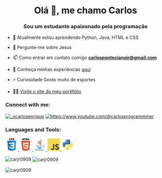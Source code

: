 <h1 align="center">Olá 👋, me chamo Carlos</h1>
<h3 align="center">Sou um estudante apaixonado pela programação</h3>


- 🌱 Atualmente estou aprendendo Python, Java, HTML e CSS
  
- 💬 Pergunte-me sobre Jesus

- 📫 Como entrar em contato comigo **carlospontecianojr@gmail.com**

- 📄 Conheça minhas experiências <a href="https://docs.google.com/document/d/1cxRrmkUm8nEYpm3o5Sf3aXQT2SJP0Cxi/edit?usp=sharing&ouid=111511231694264880682&rtpof=true&sd=true">aqui</a>

- ⚡ Curiosidade Gosto muito de esportes

- 👨‍💻 <a href="https://carjr0909.github.io">Visite o site do meu portifólio</a>

<h3 align="left">Connect with me:</h3>
<p align="left">
<a href="https://instagram.com/_ocarlosenrique" target="blank"><img align="center" src="https://raw.githubusercontent.com/rahuldkjain/github-profile-readme-generator/master/src/images/icons/Social/instagram.svg" alt="_ocarlosenrique" height="30" width="40" /></a>
<a href="https://www.youtube.com/c/https://www.youtube.com/@carlosprogrammmer" target="blank"><img align="center" src="https://raw.githubusercontent.com/rahuldkjain/github-profile-readme-generator/master/src/images/icons/Social/youtube.svg" alt="https://www.youtube.com/@carlosprogrammmer" height="30" width="40" /></a>
</p>

<h3 align="left">Languages and Tools:</h3>
<p align="left"> <a href="https://www.w3schools.com/css/" target="_blank" rel="noreferrer"> <img src="https://raw.githubusercontent.com/devicons/devicon/master/icons/css3/css3-original-wordmark.svg" alt="css3" width="40" height="40"/> </a> <a href="https://www.w3.org/html/" target="_blank" rel="noreferrer"> <img src="https://raw.githubusercontent.com/devicons/devicon/master/icons/html5/html5-original-wordmark.svg" alt="html5" width="40" height="40"/> </a> <a href="https://www.java.com" target="_blank" rel="noreferrer"> <img src="https://raw.githubusercontent.com/devicons/devicon/master/icons/java/java-original.svg" alt="java" width="40" height="40"/> </a> <a href="https://developer.mozilla.org/en-US/docs/Web/JavaScript" target="_blank" rel="noreferrer"> <img src="https://raw.githubusercontent.com/devicons/devicon/master/icons/javascript/javascript-original.svg" alt="javascript" width="40" height="40"/> </a> <a href="https://www.python.org" target="_blank" rel="noreferrer"> <img src="https://raw.githubusercontent.com/devicons/devicon/master/icons/python/python-original.svg" alt="python" width="40" height="40"/> </a> </p>

<p><img align="left" src="https://github-readme-stats.vercel.app/api/top-langs?username=carjr0909&show_icons=true&locale=en&layout=compact" alt="carjr0909" /></p>

<p>&nbsp;<img align="center" src="https://github-readme-stats.vercel.app/api?username=carjr0909&show_icons=true&locale=en" alt="carjr0909" /></p>

<p><img align="center" src="https://github-readme-streak-stats.herokuapp.com/?user=carjr0909&theme=default" alt="carjr0909" /></p>
